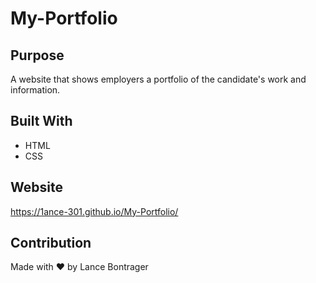 # My-Portfolio

## Purpose
A website that shows employers a portfolio of the candidate's work and information.

## Built With
* HTML
* CSS

## Website
https://1ance-301.github.io/My-Portfolio/

## Contribution
Made with ❤️ by Lance Bontrager
